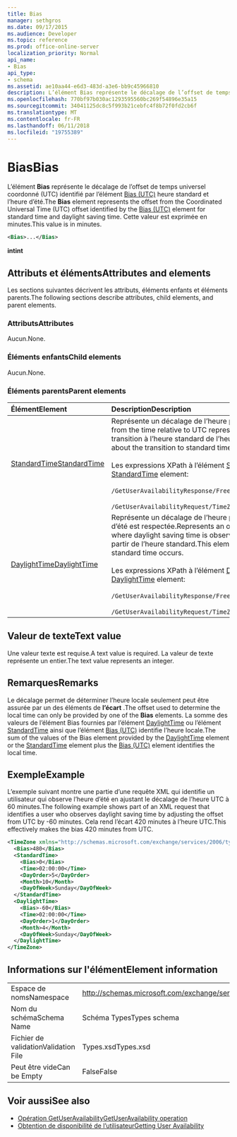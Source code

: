 ```yaml
---
title: Bias
manager: sethgros
ms.date: 09/17/2015
ms.audience: Developer
ms.topic: reference
ms.prod: office-online-server
localization_priority: Normal
api_name:
- Bias
api_type:
- schema
ms.assetid: ae10aa44-e6d3-483d-a3e6-bb9c45966810
description: L’élément Bias représente le décalage de l’offset de temps universel coordonné (UTC) identifié par l’élément Bias (UTC) heure standard et l’heure d’été. Cette valeur est exprimée en minutes.
ms.openlocfilehash: 770bf97b030ac1293595560bc269f54896e35a15
ms.sourcegitcommit: 34041125dc8c5f993b21cebfc4f8b72f0fd2cb6f
ms.translationtype: MT
ms.contentlocale: fr-FR
ms.lasthandoff: 06/11/2018
ms.locfileid: "19755389"
---
```

# <a name="bias"></a><span data-ttu-id="99d34-104">Bias</span><span class="sxs-lookup"><span data-stu-id="99d34-104">Bias</span></span>

<span data-ttu-id="99d34-105">L’élément **Bias** représente le décalage de l’offset de temps universel coordonné (UTC) identifié par l’élément [Bias (UTC)](bias-utc.md) heure standard et l’heure d’été.</span><span class="sxs-lookup"><span data-stu-id="99d34-105">The **Bias** element represents the offset from the Coordinated Universal Time (UTC) offset identified by the [Bias (UTC)](bias-utc.md) element for standard time and daylight saving time.</span></span> <span data-ttu-id="99d34-106">Cette valeur est exprimée en minutes.</span><span class="sxs-lookup"><span data-stu-id="99d34-106">This value is in minutes.</span></span> 
  
```xml
<Bias>...</Bias>
```

<span data-ttu-id="99d34-107">**int**</span><span class="sxs-lookup"><span data-stu-id="99d34-107">**int**</span></span>

## <a name="attributes-and-elements"></a><span data-ttu-id="99d34-108">Attributs et éléments</span><span class="sxs-lookup"><span data-stu-id="99d34-108">Attributes and elements</span></span>

<span data-ttu-id="99d34-109">Les sections suivantes décrivent les attributs, éléments enfants et éléments parents.</span><span class="sxs-lookup"><span data-stu-id="99d34-109">The following sections describe attributes, child elements, and parent elements.</span></span>
  
### <a name="attributes"></a><span data-ttu-id="99d34-110">Attributs</span><span class="sxs-lookup"><span data-stu-id="99d34-110">Attributes</span></span>

<span data-ttu-id="99d34-111">Aucun.</span><span class="sxs-lookup"><span data-stu-id="99d34-111">None.</span></span>
  
### <a name="child-elements"></a><span data-ttu-id="99d34-112">Éléments enfants</span><span class="sxs-lookup"><span data-stu-id="99d34-112">Child elements</span></span>

<span data-ttu-id="99d34-113">Aucun.</span><span class="sxs-lookup"><span data-stu-id="99d34-113">None.</span></span>
  
### <a name="parent-elements"></a><span data-ttu-id="99d34-114">Éléments parents</span><span class="sxs-lookup"><span data-stu-id="99d34-114">Parent elements</span></span>

|<span data-ttu-id="99d34-115">**Élément**</span><span class="sxs-lookup"><span data-stu-id="99d34-115">**Element**</span></span>|<span data-ttu-id="99d34-116">**Description**</span><span class="sxs-lookup"><span data-stu-id="99d34-116">**Description**</span></span>|
|:-----|:-----|
|[<span data-ttu-id="99d34-117">StandardTime</span><span class="sxs-lookup"><span data-stu-id="99d34-117">StandardTime</span></span>](standardtime.md) <br/> | <span data-ttu-id="99d34-118">Représente un décalage de l’heure par rapport à l’heure UTC représentée par l’élément [Bias (UTC)](bias-utc.md) .</span><span class="sxs-lookup"><span data-stu-id="99d34-118">Represents an offset from the time relative to UTC represented by the [Bias (UTC)](bias-utc.md) element.</span></span> <span data-ttu-id="99d34-119">Cet élément contient également des informations sur la transition à l’heure standard de l’heure dans les zones où l’heure d’été est respectée.</span><span class="sxs-lookup"><span data-stu-id="99d34-119">This element also contains information about the transition to standard time from daylight saving time in regions where daylight saving time is observed.</span></span><br/><br/><span data-ttu-id="99d34-120">Les expressions XPath à l’élément [StandardTime](standardtime.md) sont les suivantes :</span><span class="sxs-lookup"><span data-stu-id="99d34-120">The following are the XPath expressions to the [StandardTime](standardtime.md) element:</span></span><br/><br/>   `/GetUserAvailabilityResponse/FreeBusyResponseArray/FreeBusyResponse/FreeBusyView/WorkingHours/TimeZone/StandardTime` <br/><br/> `/GetUserAvailabilityRequest/TimeZone/StandardTime` <br/> |
|[<span data-ttu-id="99d34-121">DaylightTime</span><span class="sxs-lookup"><span data-stu-id="99d34-121">DaylightTime</span></span>](daylighttime.md) <br/> | <span data-ttu-id="99d34-122">Représente un décalage de l’heure par rapport à l’heure UTC représentée par l’élément [Bias (UTC)](bias-utc.md) dans les zones où l’heure d’été est respectée.</span><span class="sxs-lookup"><span data-stu-id="99d34-122">Represents an offset from the time relative to UTC represented by the [Bias (UTC)](bias-utc.md) element in regions where daylight saving time is observed.</span></span> <span data-ttu-id="99d34-123">Cet élément contient également des informations sur la transition vers l’heure d’été à partir de l’heure standard.</span><span class="sxs-lookup"><span data-stu-id="99d34-123">This element also contains information about when the transition to daylight saving time from standard time occurs.</span></span>  <br/><br/><span data-ttu-id="99d34-124">Les expressions XPath à l’élément [DaylightTime](daylighttime.md) sont les suivantes :</span><span class="sxs-lookup"><span data-stu-id="99d34-124">The following are the XPath expressions to the [DaylightTime](daylighttime.md) element:</span></span><br/><br/> `/GetUserAvailabilityResponse/FreeBusyResponseArray/FreeBusyResponse/FreeBusyView/WorkingHours/TimeZone/DaylightTime` <br/><br/> `/GetUserAvailabilityRequest/TimeZone/DaylightTime` <br/> |
   
## <a name="text-value"></a><span data-ttu-id="99d34-125">Valeur de texte</span><span class="sxs-lookup"><span data-stu-id="99d34-125">Text value</span></span>

<span data-ttu-id="99d34-126">Une valeur texte est requise.</span><span class="sxs-lookup"><span data-stu-id="99d34-126">A text value is required.</span></span> <span data-ttu-id="99d34-127">La valeur de texte représente un entier.</span><span class="sxs-lookup"><span data-stu-id="99d34-127">The text value represents an integer.</span></span>
  
## <a name="remarks"></a><span data-ttu-id="99d34-128">Remarques</span><span class="sxs-lookup"><span data-stu-id="99d34-128">Remarks</span></span>

<span data-ttu-id="99d34-129">Le décalage permet de déterminer l’heure locale seulement peut être assurée par un des éléments de **l’écart** .</span><span class="sxs-lookup"><span data-stu-id="99d34-129">The offset used to determine the local time can only be provided by one of the **Bias** elements.</span></span> <span data-ttu-id="99d34-130">La somme des valeurs de l’élément Bias fournies par l’élément [DaylightTime](daylighttime.md) ou l’élément [StandardTime](standardtime.md) ainsi que l’élément [Bias (UTC)](bias-utc.md) identifie l’heure locale.</span><span class="sxs-lookup"><span data-stu-id="99d34-130">The sum of the values of the Bias element provided by the [DaylightTime](daylighttime.md) element or the [StandardTime](standardtime.md) element plus the [Bias (UTC)](bias-utc.md) element identifies the local time.</span></span> 
  
## <a name="example"></a><span data-ttu-id="99d34-131">Exemple</span><span class="sxs-lookup"><span data-stu-id="99d34-131">Example</span></span>

<span data-ttu-id="99d34-132">L’exemple suivant montre une partie d’une requête XML qui identifie un utilisateur qui observe l’heure d’été en ajustant le décalage de l’heure UTC à 60 minutes.</span><span class="sxs-lookup"><span data-stu-id="99d34-132">The following example shows part of an XML request that identifies a user who observes daylight saving time by adjusting the offset from UTC by -60 minutes.</span></span> <span data-ttu-id="99d34-133">Cela rend l’écart 420 minutes à l’heure UTC.</span><span class="sxs-lookup"><span data-stu-id="99d34-133">This effectively makes the bias 420 minutes from UTC.</span></span>
  
```xml
<TimeZone xmlns="http://schemas.microsoft.com/exchange/services/2006/types">
  <Bias>480</Bias>
  <StandardTime>
    <Bias>0</Bias>
    <Time>02:00:00</Time>
    <DayOrder>5</DayOrder>
    <Month>10</Month>
    <DayOfWeek>Sunday</DayOfWeek>
  </StandardTime>
  <DaylightTime>
    <Bias>-60</Bias>
    <Time>02:00:00</Time>
    <DayOrder>1</DayOrder>
    <Month>4</Month>
    <DayOfWeek>Sunday</DayOfWeek>
  </DaylightTime>
</TimeZone>
```

## <a name="element-information"></a><span data-ttu-id="99d34-134">Informations sur l'élément</span><span class="sxs-lookup"><span data-stu-id="99d34-134">Element information</span></span>

|||
|:-----|:-----|
|<span data-ttu-id="99d34-135">Espace de noms</span><span class="sxs-lookup"><span data-stu-id="99d34-135">Namespace</span></span>  <br/> |http://schemas.microsoft.com/exchange/services/2006/types  <br/> |
|<span data-ttu-id="99d34-136">Nom du schéma</span><span class="sxs-lookup"><span data-stu-id="99d34-136">Schema Name</span></span>  <br/> |<span data-ttu-id="99d34-137">Schéma Types</span><span class="sxs-lookup"><span data-stu-id="99d34-137">Types schema</span></span>  <br/> |
|<span data-ttu-id="99d34-138">Fichier de validation</span><span class="sxs-lookup"><span data-stu-id="99d34-138">Validation File</span></span>  <br/> |<span data-ttu-id="99d34-139">Types.xsd</span><span class="sxs-lookup"><span data-stu-id="99d34-139">Types.xsd</span></span>  <br/> |
|<span data-ttu-id="99d34-140">Peut être vide</span><span class="sxs-lookup"><span data-stu-id="99d34-140">Can be Empty</span></span>  <br/> |<span data-ttu-id="99d34-141">False</span><span class="sxs-lookup"><span data-stu-id="99d34-141">False</span></span>  <br/> |
   
## <a name="see-also"></a><span data-ttu-id="99d34-142">Voir aussi</span><span class="sxs-lookup"><span data-stu-id="99d34-142">See also</span></span>

- [<span data-ttu-id="99d34-143">Opération GetUserAvailability</span><span class="sxs-lookup"><span data-stu-id="99d34-143">GetUserAvailability operation</span></span>](getuseravailability-operation.md)
- [<span data-ttu-id="99d34-144">Obtention de disponibilité de l’utilisateur</span><span class="sxs-lookup"><span data-stu-id="99d34-144">Getting User Availability</span></span>](http://msdn.microsoft.com/library/d4133fcb-9b0f-4e6b-aadf-a389da83516a%28Office.15%29.aspx)

